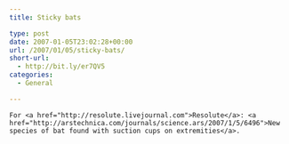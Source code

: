 ```yaml
---
title: Sticky bats

type: post
date: 2007-01-05T23:02:28+00:00
url: /2007/01/05/sticky-bats/
short-url:
  - http://bit.ly/er7QV5
categories:
  - General

---
```

<div class='microid-mailto+http:sha1:af7736338a53e1b69e56be43c2432a3566e5a425'>
  
    For <a href="http://resolute.livejournal.com">Resolute</a>: <a href="http://arstechnica.com/journals/science.ars/2007/1/5/6496">New species of bat found with suction cups on extremities</a>.
  
